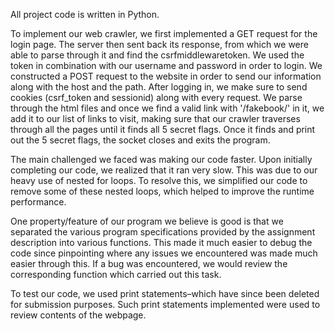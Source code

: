 All project code is written in Python.

To implement our web crawler, we first implemented a GET request for the login page. The server then sent back its 
response, from which we were able to parse through it and find the csrfmiddlewaretoken. We used the token in combination
with our username and password in order to login. We constructed a POST request to the website in order to send our 
information along with the host and the path. After logging in, we make sure to send cookies (csrf_token and sessionid)
along with every request. We parse through the html files and once we find a valid link with '/fakebook/' in it, we add
it to our list of links to visit, making sure that our crawler traverses through all the pages until it finds all 5 
secret flags. Once it finds and print out the 5 secret flags, the socket closes and exits the program.

The main challenged we faced was making our code faster. Upon initially completing our code, we realized that it ran 
very slow. This was due to our heavy use of nested for loops. To resolve this, we simplified our code to remove some of
these nested loops, which helped to improve the runtime performance. 

One property/feature of our program we believe is good is that we separated the various program specifications provided
by the assignment description into various functions. This made it much easier to debug the code since pinpointing where
any issues we encountered was made much easier through this. If a bug was encountered, we would review the corresponding
function which carried out this task.   

To test our code, we used print statements–which have since been deleted for submission purposes. Such print statements
implemented were used to review contents of the webpage. 